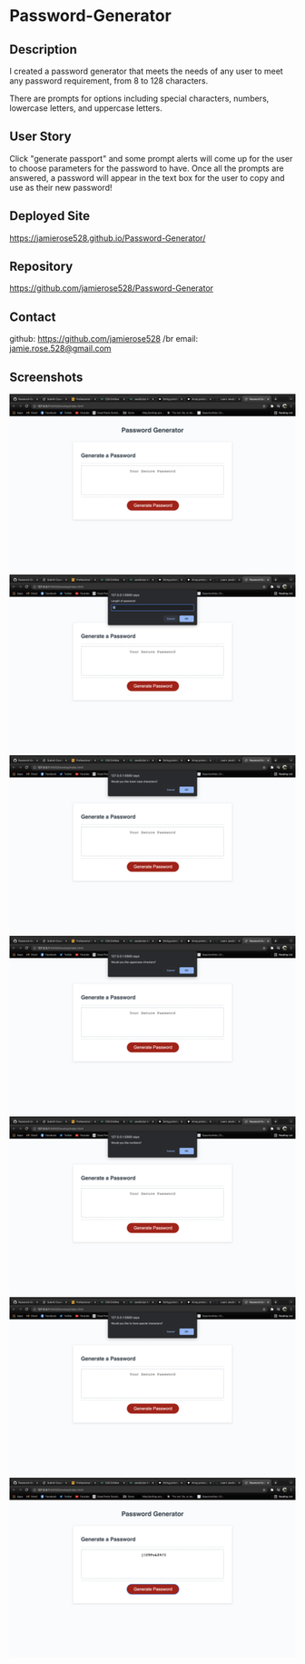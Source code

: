 # Password-Generator

## Description

I created a password generator that meets the needs of any user to meet any password requirement, from 8 to 128 characters.

There are prompts for options including special characters, numbers, lowercase letters, and uppercase letters.

## User Story
 
Click "generate passport" and some prompt alerts will come up for the user to choose parameters for the password to have. Once all the prompts are answered, a password will appear in the text box for the user to copy and use as their new password!

## Deployed Site
https://jamierose528.github.io/Password-Generator/ 

## Repository
https://github.com/jamierose528/Password-Generator

## Contact
github: https://github.com/jamierose528
/br
email: jamie.rose.528@gmail.com

## Screenshots

![Screenshot 1](./Develop/Screenshots/Screenshot1.png)
![Screenshot 2](./Develop/Screenshots/Screenshot2.png)
![Screenshot 3](./Develop/Screenshots/Screenshot3.png)
![Screenshot 4](./Develop/Screenshots/Screenshot4.png)
![Screenshot 5](./Develop/Screenshots/Screenshot5.png)
![Screenshot 6](./Develop/Screenshots/Screenshot6.png)
![Screenshot 7](./Develop/Screenshots/Screenshot7.png)
